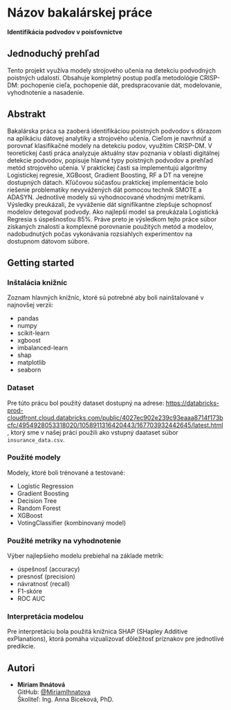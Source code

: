 # Názov bakalárskej práce
**Identifikácia podvodov v poisťovníctve**

## Jednoduchý prehľad  
Tento projekt využíva modely strojového učenia na detekciu podvodných poistných udalostí. Obsahuje kompletný postup podľa metodológie CRISP-DM: pochopenie cieľa, pochopenie dát, predspracovanie dát, modelovanie, vyhodnotenie a nasadenie.

## Abstrakt  
Bakalárska práca sa zaoberá identifikáciou poistných podvodov s dôrazom na aplikáciu dátovej analytiky a strojového učenia. Cieľom je navrhnúť a porovnať klasifikačné modely na detekciu podov, využitím CRISP-DM. V teoretickej časti práca analyzuje aktuálny stav poznania v oblasti digitálnej detekcie podvodov, popisuje hlavné typy poistných podvodov a prehľad metód strojového učenia. V praktickej časti sa implementujú algoritmy Logistickej regresie, XGBoost, Gradient Boosting, RF a DT na verejne dostupných dátach. Kľúčovou súčasťou praktickej implementácie bolo riešenie problematiky nevyvážených dát pomocou techník SMOTE a ADASYN. Jednotlivé modely sú vyhodnocované vhodnými metrikami. Výsledky preukázali, že vyváženie dát signifikantne zlepšuje schopnosť modelov detegovať podvody. Ako najlepší model sa preukázala Logistická Regresia s úspešnosťou 85%. Práve preto je výsledkom tejto práce súbor získaných znalostí a komplexné porovnanie použitých metód a modelov, nadobudnutých počas vykonávania rozsiahlych experimentov na dostupnom dátovom súbore.

## Getting started 

### Inštalácia knižníc
Zoznam hlavných knižníc, ktoré sú potrebné aby boli nainštalované v najnovšej verzii:

- pandas
- numpy 
- scikit-learn
- xgboost
- imbalanced-learn
- shap
- matplotlib
- seaborn

### Dataset
Pre túto prácu bol použitý dataset dostupný na adrese: https://databricks-prod-cloudfront.cloud.databricks.com/public/4027ec902e239c93eaaa8714f173bcfc/4954928053318020/1058911316420443/167703932442645/latest.html , ktorý sme v našej práci použili ako vstupný daataset súbor `insurance_data.csv`. 

### Použité modely
Modely, ktoré boli trénované a testované:

- Logistic Regression
- Gradient Boosting
- Decision Tree
- Random Forest
- XGBoost
- VotingClassifier (kombinovaný model)

### Použité metriky na vyhodnotenie
Výber najlepšieho modelu prebiehal na základe metrík:
- úspešnosť (accuracy)
- presnosť (precision)
- návratnosť (recall)
- F1-skóre
- ROC AUC

### Interpretácia modelou
Pre interpretáciu bola použitá knižnica SHAP (SHapley Additive exPlanations), ktorá pomáha vizualizovať dôležitosť príznakov pre jednotlivé predikcie.

## Autori  
- **Miriam Ihnátová**  
  GitHub: [@MiriamIhnatova](https://github.com/MiriamIhnatova)  
  Školiteľ: Ing. Anna Biceková, PhD.
